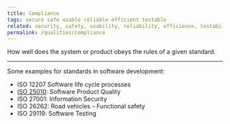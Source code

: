 ```yaml
---
title: Compliance 
tags: secure safe usable reliable efficient testable
related: security, safety, usability, reliability, efficience, testability
permalink: /qualities/compliance
---
```


How well does the system or product obeys the rules of a given standard.

<hr>

Some examples for standards in software development:

* ISO 12207 Software life cycle processes
* [ISO 25010](/references/#iso-25010-2022): Software Product Quality
* ISO 27001: Information Security
* ISO 26262: Road vehicles – Functional safety
* ISO 29119: Software Testing